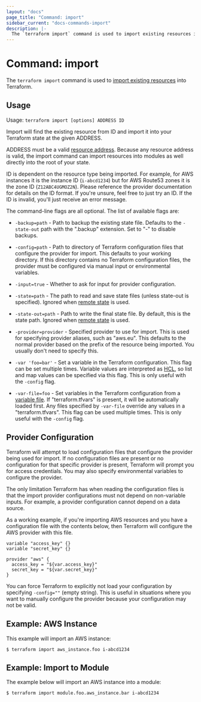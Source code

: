 ```yaml
---
layout: "docs"
page_title: "Command: import"
sidebar_current: "docs-commands-import"
description: |-
  The `terraform import` command is used to import existing resources into Terraform.
---
```


# Command: import

The `terraform import` command is used to
[import existing resources](/docs/import/index.html)
into Terraform.

## Usage

Usage: `terraform import [options] ADDRESS ID`

Import will find the existing resource from ID and import it into your Terraform
state at the given ADDRESS.

ADDRESS must be a valid [resource address](/docs/internals/resource-addressing.html).
Because any resource address is valid, the import command can import resources
into modules as well directly into the root of your state.

ID is dependent on the resource type being imported. For example, for AWS
instances it is the instance ID (`i-abcd1234`) but for AWS Route53 zones
it is the zone ID (`Z12ABC4UGMOZ2N`). Please reference the provider documentation for details
on the ID format. If you're unsure, feel free to just try an ID. If the ID
is invalid, you'll just receive an error message.

The command-line flags are all optional. The list of available flags are:

* `-backup=path` - Path to backup the existing state file. Defaults to
  the `-state-out` path with the ".backup" extension. Set to "-" to disable
  backups.

* `-config=path` - Path to directory of Terraform configuration files that
  configure the provider for import. This defaults to your working directory.
  If this directory contains no Terraform configuration files, the provider
  must be configured via manual input or environmental variables.

* `-input=true` - Whether to ask for input for provider configuration.

* `-state=path` - The path to read and save state files (unless state-out is
  specified). Ignored when [remote state](/docs/state/remote.html) is used.

* `-state-out=path` - Path to write the final state file. By default, this is
  the state path. Ignored when [remote state](/docs/state/remote.html) is
  used.

* `-provider=provider` - Specified provider to use for import. This is used for
  specifying provider aliases, such as "aws.eu". This defaults to the normal
  provider based on the prefix of the resource being imported. You usually
  don't need to specify this.

* `-var 'foo=bar'` - Set a variable in the Terraform configuration. This flag
  can be set multiple times. Variable values are interpreted as
  [HCL](/docs/configuration/syntax.html#HCL), so list and map values can be
  specified via this flag. This is only useful with the `-config` flag.

* `-var-file=foo` - Set variables in the Terraform configuration from
   a [variable file](/docs/configuration/variables.html#variable-files). If
  "terraform.tfvars" is present, it will be automatically loaded first. Any
  files specified by `-var-file` override any values in a "terraform.tfvars".
  This flag can be used multiple times. This is only useful with the `-config`
  flag.

## Provider Configuration

Terraform will attempt to load configuration files that configure the
provider being used for import. If no configuration files are present or
no configuration for that specific provider is present, Terraform will
prompt you for access credentials. You may also specify environmental variables
to configure the provider.

The only limitation Terraform has when reading the configuration files
is that the import provider configurations must not depend on non-variable
inputs. For example, a provider configuration cannot depend on a data
source.

As a working example, if you're importing AWS resources and you have a
configuration file with the contents below, then Terraform will configure
the AWS provider with this file.

```hcl
variable "access_key" {}
variable "secret_key" {}

provider "aws" {
  access_key = "${var.access_key}"
  secret_key = "${var.secret_key}"
}
```

You can force Terraform to explicitly not load your configuration by
specifying `-config=""` (empty string). This is useful in situations where
you want to manually configure the provider because your configuration
may not be valid.

## Example: AWS Instance

This example will import an AWS instance:

```shell
$ terraform import aws_instance.foo i-abcd1234
```

## Example: Import to Module

The example below will import an AWS instance into a module:

```shell
$ terraform import module.foo.aws_instance.bar i-abcd1234
```
